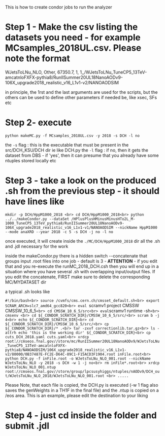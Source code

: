 This is how to create condor jobs to run the analyzer

# Step 1 - Make the csv listing the datasets you need - for example MCsamples_2018UL.csv. Please note the format

WJetsToLNu_NLO, Other, 67350.7, 1, 1,,/WJetsToLNu_TuneCP5_13TeV-amcatnloFXFX-pythia8/RunIISummer20UL18NanoAODv9-106X_upgrade2018_realistic_v16_L1v1-v2/NANOAODSIM

in principle, the 1rst and the last arguments are used for the scripts, but the others can be used to define other parameters if needed be, like xsec, SFs etc

# Step 2- execute

`python makeMC.py -f MCsamples_2018UL.csv -y 2018 -s DCH -l no`

the `-s` flag : this is the executable that must be present in the src/DCH_KSU/DCH dir ie like DCH.py
the `-l` flag : if no, then it gets the dataset from DBS - if 'yes', then it can presume that you already have some ntuples stored locally etc


# Step 3 - take a look on the produced .sh from the previous step - it should have lines like
`mkdir -p DCH/HppM1000_2018 <br>
cd DCH/HppM1000_2018<br>
python ../../makeCondor.py --dataSet /HPlusPlusHMinusMinusHTo2L_M-1000_TuneCP5_13TeV_pythia8/RunIISummer20UL18NanoAODv9-106X_upgrade2018_realistic_v16_L1v1-v1/NANOAODSIM --nickName HppM1000 --mode anaXRD --year 2018 -c 5 -s DCH -j no -l no`

once executed, it will create inside the `./MC/DCH/HppM1000_2018` dir all the .sh and .jdl necessary for the work

inside the makeCondor.py there is a hidden switch --concatenate that groups input .root files into one job - default is 3 - **ATTENTION** - if you edit that and you re-execute the  runMC_2018_DCH.csh then you will end up in a situation where you have several .sh with overlapping input/output files. If you edit the concatenate, FIRST make sure to delete the corresponding MC/MYDATASET dir

a typical .sh looks like

`#!/bin/bash<br>
source /cvmfs/cms.cern.ch/cmsset_default.sh<br>
export SCRAM_ARCH=slc7_amd64_gcc820<br>
eval `scramv1 project CMSSW CMSSW_10_6_5` <br>
cd CMSSW_10_6_5/src<br>
eval `scramv1 runtime -sh` <br>
cmsenv <br>
cd ${_CONDOR_SCRATCH_DIR}/CMSSW_10_6_5/src/<br>
scram b -j 4<br>
echo ${_CONDOR_SCRATCH_DIR}<br>
cd ${_CONDOR_SCRATCH_DIR}/CMSSW_10_6_5/src/<br>
cp ${_CONDOR_SCRATCH_DIR}/* .<br>
tar -zxvf correctionlib.tar.gz<br>
ls -altrh
echo 'this is the working dir' ${_CONDOR_SCRATCH_DIR}<br>
cp cuts_DCH_2018.yaml cuts.yaml<br>
xrdcp  root://cmseos.fnal.gov//store/mc/RunIISummer20UL18NanoAODv9/WJetsToLNu_TuneCP5_13TeV-amcatnloFXFX-pythia8/NANOAODSIM/106X_upgrade2018_realistic_v16_L1v1-v2/80000/0B37487E-FC2E-D64C-89C1-F15ACD3F1904.root inFile.root<br>
python DCH.py -f inFile.root -o WJetsToLNu_NLO_001.root --nickName WJetsToLNu_NLO -y 2018 -s DCH -w 1 -j no<br>
rm inFile*.root<br>
xrdcp WJetsToLNu_NLO_001.ntup root://cmseos.fnal.gov//store/group/lpcsusyhiggs/ntuples/nAODv9/DCH_out/WJetsToLNu_NLO_2018/WJetsToLNu_NLO_001.root <br>
.....
`

Please Note, that each file is copied, the DCH.py is executed (-w 1 flag also saves the genWeights in a TH1F in the final file) and the .ntup is copied on a /eos area. This is an example, please edit the destination to your liking


# Step 4 - just cd inside the folder and submit .jdl 
